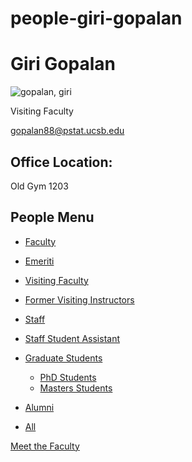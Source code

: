 # people-giri-gopalan

# Giri Gopalan

![gopalan, giri](https://www.pstat.ucsb.edu/sites/default/files/styles/people_node/public/people/photo/girigopalan.png?itok=D2HaEPOn "Giri Gopalan")

Visiting Faculty

[gopalan88@pstat.ucsb.edu](mailto:gopalan88@pstat.ucsb.edu)

## Office Location:

Old Gym 1203

## People Menu

- [Faculty](/people/academic "Faculty")
- [Emeriti](/people/emeriti "Emeriti")
- [Visiting Faculty](/people/visiting "Visiting Faculty")
- [Former Visiting Instructors](/people/lecturer "Former Visiting Instructors")
- [Staff](/people/staff)
- [Staff Student Assistant](/people/researcher "Staff Student Assistant")
- [Graduate Students](/people/student "Graduate Students")
  
  - [PhD Students](/people/student/phd "PhD Students")
  - [Masters Students](/people/student/masters "Masters Students")
- [Alumni](/people/alumni)
- [All](/people/all)

[Meet the Faculty](/people/meet-the-faculty)